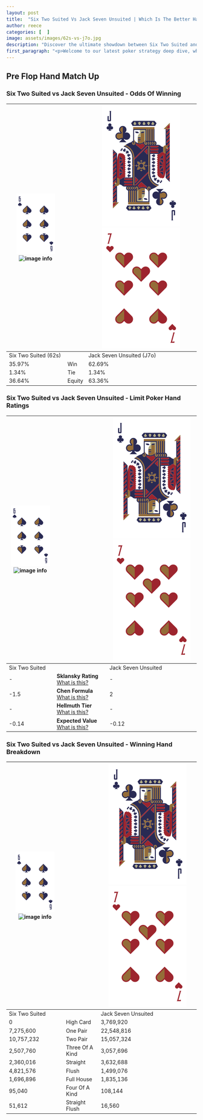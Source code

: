 ```yaml
---
layout: post
title:  "Six Two Suited Vs Jack Seven Unsuited | Which Is The Better Hand In Poker? A Complete Guide"
author: reece
categories: [  ]
image: assets/images/62s-vs-j7o.jpg
description: "Discover the ultimate showdown between Six Two Suited and Jack Seven Unsuited in poker! Uncover the odds, strategies, and scenarios where one hand triumphs over the other. Get ready to up your poker game with this thrilling analysis."
first_paragraph: "<p>Welcome to our latest poker strategy deep dive, where we're pitting two distinct hands against each other in a high-stakes showdown: Six Two Suited vs Jack Seven Unsuited.</p><p>In the dynamic world of poker, every decision counts, and knowing which hand holds the upper hand is key to your success at the table.</p><p>In this article, we'll dissect these two hands, explore the scenarios where one dominates the other, and equip you with the knowledge to make strategic choices that can tip the odds in your favor.</p><p>Get ready to unravel the intriguing dynamics of these poker hands and elevate your game to new heights.</p>"
---
```




[comment]: # (sp0)

## Pre Flop Hand Match Up

<div class="table hand-ratings" markdown="1"> 



### Six Two Suited vs Jack Seven Unsuited - Odds Of Winning


    
| ![image info](assets/images/hand1/6.png) ![image info](assets/images/hand1/2s.png) |  | ![image info](assets/images/hand2/J.png) ![image info](assets/images/hand2/7o.png) |
| -------- | -------- | -------- |
| Six Two Suited (62s) |  | Jack Seven Unsuited (J7o) |
| 35.97% | Win | 62.69% |
| 1.34% | Tie | 1.34% |
| 36.64% | Equity | 63.36% |




[comment]: # (sp1)



### Six Two Suited vs Jack Seven Unsuited - Limit Poker Hand Ratings


    
| ![image info](assets/images/hand1/6.png) ![image info](assets/images/hand1/2s.png) |  | ![image info](assets/images/hand2/J.png) ![image info](assets/images/hand2/7o.png) |
| -------- | -------- | -------- |
| Six Two Suited |  | Jack Seven Unsuited |
| - | **Sklansky Rating** [What is this?](/sklansky-rating-explained) | - |
| -1.5 | **Chen Formula** [What is this?](/chen-formula-explained) | 2 |
| - | **Hellmuth Tier** [What is this?](/Hellmuth-tier-explained) | - |
| -0.14 | **Expected Value** [What is this?](/expected-value-explained) | -0.12 |




[comment]: # (sp2)



### Six Two Suited vs Jack Seven Unsuited - Winning Hand Breakdown


    
| ![image info](assets/images/hand1/6.png) ![image info](assets/images/hand1/2s.png) |  | ![image info](assets/images/hand2/J.png) ![image info](assets/images/hand2/7o.png) |
| -------- | -------- | -------- |
| Six Two Suited |  | Jack Seven Unsuited |
| 0 | High Card | 3,769,920 |
| 7,275,600 | One Pair | 22,548,816 |
| 10,757,232 | Two Pair | 15,057,324 |
| 2,507,760 | Three Of A Kind | 3,057,696 |
| 2,360,016 | Straight | 3,632,688 |
| 4,821,576 | Flush | 1,499,076 |
| 1,696,896 | Full House | 1,835,136 |
| 95,040 | Four Of A Kind | 108,144 |
| 51,612 | Straight Flush | 16,560 |




[comment]: # (sp3)



</div>

[comment]: # (sp4)



[comment]: # (sp5)

